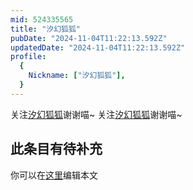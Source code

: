```yaml
---
mid: 524335565
title: "汐幻狐狐"
pubDate: "2024-11-04T11:22:13.592Z"
updatedDate: "2024-11-04T11:22:13.592Z"
profile:
  {
    Nickname: ["汐幻狐狐"],
  }
---
```


关注[汐幻狐狐](https://space.bilibili.com/524335565)谢谢喵~ 关注[汐幻狐狐](https://space.bilibili.com/524335565)谢谢喵~

## 此条目有待补充
你可以在[这里](https://github.com/Yuhanawa/VTuber.ICU-Content/edit/master/v/汐幻狐狐/index.md)编辑本文
